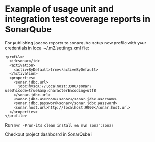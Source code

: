 Example of usage unit and integration test coverage reports in SonarQube
================================

For publishing jacoco reports to sonarqube setup new profile with your credentials in local ~/.m2/settings.xml file:

    <profile>
      <id>sonar</id>
      <activation>
        <activeByDefault>true</activeByDefault>
      </activation>
      <properties>
        <sonar.jdbc.url>
          jdbc:mysql://localhost:3306/sonar?useUnicode=true&amp;characterEncoding=utf8
        </sonar.jdbc.url>
        <sonar.jdbc.username>sonar</sonar.jdbc.username>
        <sonar.jdbc.password>sonar</sonar.jdbc.password>
        <sonar.host.url>http://localhost:9000</sonar.host.url>
      </properties>
    </profile>

Run `mvn -Prun-its clean install && mvn sonar:sonar`

Checkout project dashboard in SonarQube i
